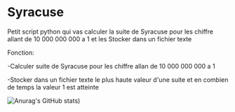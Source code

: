 # Syracuse
Petit script python qui vas calculer la suite de Syracuse pour les chiffre allant de 10 000 000 000 a 1 et les Stocker dans un fichier texte

Fonction:

-Calculer suite de Syracuse pour les chiffre allan de 10 000 000 000 a 1

-Stocker dans un fichier texte le plus haute valeur d'une suite et en combien de temps la valeur 1 est atteinte


![Anurag's GitHub stats](https://github-readme-stats.vercel.app/api?username=thibaudmaciuk&count_private=true&show_icons=true&theme=radical))
